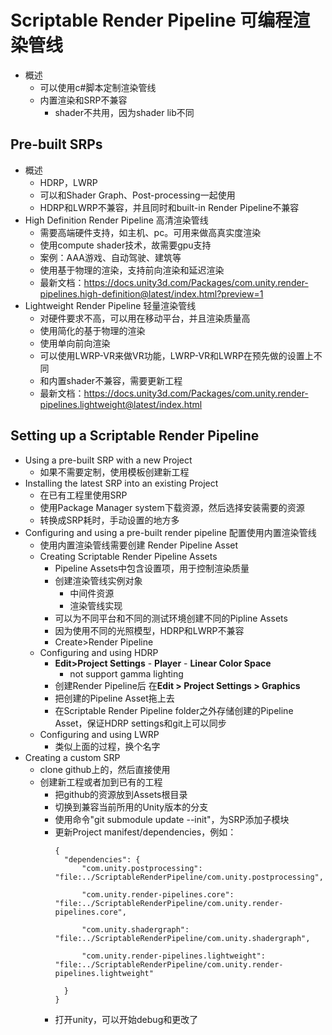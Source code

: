 # Scriptable Render Pipeline 可编程渲染管线
- 概述
  - 可以使用c#脚本定制渲染管线
  - 内置渲染和SRP不兼容
    - shader不共用，因为shader lib不同

## Pre-built SRPs
  - 概述
    - HDRP，LWRP
    - 可以和Shader Graph、Post-processing一起使用
    - HDRP和LWRP不兼容，并且同时和built-in Render Pipeline不兼容
- High Definition Render Pipeline 高清渲染管线
  - 需要高端硬件支持，如主机、pc。可用来做高真实度渲染
  - 使用compute shader技术，故需要gpu支持
  - 案例：AAA游戏、自动驾驶、建筑等
  - 使用基于物理的渲染，支持前向渲染和延迟渲染
  - 最新文档：https://docs.unity3d.com/Packages/com.unity.render-pipelines.high-definition@latest/index.html?preview=1
- Lightweight Render Pipeline 轻量渲染管线
  - 对硬件要求不高，可以用在移动平台，并且渲染质量高
  - 使用简化的基于物理的渲染
  - 使用单向前向渲染
  - 可以使用LWRP-VR来做VR功能，LWRP-VR和LWRP在预先做的设置上不同
  - 和内置shader不兼容，需要更新工程
  - 最新文档：https://docs.unity3d.com/Packages/com.unity.render-pipelines.lightweight@latest/index.html

## Setting up a Scriptable Render Pipeline
- Using a pre-built SRP with a new Project
  - 如果不需要定制，使用模板创建新工程
- Installing the latest SRP into an existing Project
  - 在已有工程里使用SRP
  - 使用Package Manager system下载资源，然后选择安装需要的资源
  - 转换成SRP耗时，手动设置的地方多
- Configuring and using a pre-built render pipeline 配置使用内置渲染管线
  - 使用内置渲染管线需要创建 Render Pipeline Asset
  - Creating Scriptable Render Pipeline Assets
    - Pipeline Assets中包含设置项，用于控制渲染质量
    - 创建渲染管线实例对象
      - 中间件资源
      - 渲染管线实现
    - 可以为不同平台和不同的测试环境创建不同的Pipline Assets
    - 因为使用不同的光照模型，HDRP和LWRP不兼容
    - Create>Render Pipeline
  - Configuring and using HDRP
    - **Edit>Project Settings** - **Player** - **Linear Color Space**
      - not support gamma lighting
    - 创建Render Pipeline后 在**Edit > Project Settings > Graphics**
    - 把创建的Pipeline Asset拖上去
    - 在Scriptable Render Pipeline folder之外存储创建的Pipeline Asset，保证HDRP settings和git上可以同步
  - Configuring and using LWRP
    - 类似上面的过程，换个名字
- Creating a custom SRP
  - clone github上的，然后直接使用
  - 创建新工程或者加到已有的工程
    - 把github的资源放到Assets根目录
    - 切换到兼容当前所用的Unity版本的分支
    - 使用命令"git submodule update --init"，为SRP添加子模块
    - 更新Project manifest/dependencies，例如：
      ```
      {
        "dependencies": {
            "com.unity.postprocessing": "file:../ScriptableRenderPipeline/com.unity.postprocessing",
          
            "com.unity.render-pipelines.core": "file:../ScriptableRenderPipeline/com.unity.render-pipelines.core",
          
            "com.unity.shadergraph": "file:../ScriptableRenderPipeline/com.unity.shadergraph",
          
            "com.unity.render-pipelines.lightweight": "file:../ScriptableRenderPipeline/com.unity.render-pipelines.lightweight"
          
        }
      }
      ```
    - 打开unity，可以开始debug和更改了
